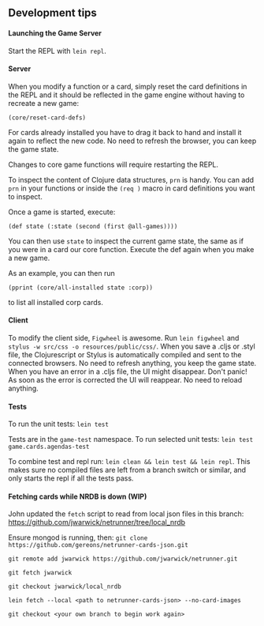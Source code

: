 ## Development tips

#### Launching the Game Server

Start the REPL with `lein repl`.


#### Server

When you modify a function or a card, simply reset the card definitions in the REPL and it should be reflected in the game engine without having to recreate a new game:

    (core/reset-card-defs)

For cards already installed you have to drag it back to hand and install it again to reflect the new code. No need to refresh the browser, you can keep the game state.

Changes to core game functions will require restarting the REPL.

To inspect the content of Clojure data structures, `prn` is handy. You can add `prn` in your functions or inside the `(req )` macro in card definitions you want to inspect.

Once a game is started, execute:

    (def state (:state (second (first @all-games))))

You can then use `state` to inspect the current game state, the same as if you were in a card our core function. Execute the def again when you make a new game.

As an example, you can then run

    (pprint (core/all-installed state :corp))

to list all installed corp cards.

#### Client

To modify the client side, `Figwheel` is awesome. Run `lein figwheel` and `stylus -w src/css -o resources/public/css/`. When you save a .cljs or .styl file, the Clojurescript or Stylus is automatically compiled and sent to the connected browsers. No need to refresh anything, you keep the game state. When you have an error in a .cljs file, the UI might disappear. Don't panic! As soon as the error is corrected the UI will reappear. No need to reload anything.

#### Tests

To run the unit tests: `lein test`

Tests are in the `game-test` namespace. To run selected unit tests: `lein test game.cards.agendas-test`

To combine test and repl run: `lein clean && lein test && lein repl`. This makes sure no compiled files are left from a branch switch or similar, and only starts the repl if all the tests pass.

#### Fetching cards while NRDB is down (WIP)

John updated the `fetch` script to read from local json files in this branch: https://github.com/jwarwick/netrunner/tree/local_nrdb

Ensure mongod is running, then:
`git clone https://github.com/gereons/netrunner-cards-json.git`

`git remote add jwarwick https://github.com/jwarwick/netrunner.git`

`git fetch jwarwick`

`git checkout jwarwick/local_nrdb`

`lein fetch --local <path to netrunner-cards-json> --no-card-images`

`git checkout <your own branch to begin work again>`